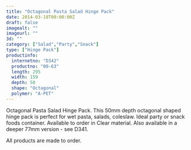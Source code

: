 ```yaml
---
title: "Octagonal Pasta Salad Hinge Pack"
date: 2014-03-18T00:00:00Z
draft: false
imagealt: ""
imageurl: ""
3d: ""
category: ["Salad","Party","Snack"]
type: ["Hinge Pack"]
productinfo:
  internetno: "D342"
  productno: "00-63"
  length: 295
  width: 159
  depth: 50
  shape: "Octagonal"
  polymer: "A-PET"
---
```

Octagonal Pasta Salad Hinge Pack. This 50mm depth octagonal shaped hinge pack is perfect for wet pasta, salads, coleslaw. Ideal party or snack foods container. Available to order in Clear material. Also available in a deeper 77mm version - see D341.

All products are made to order.